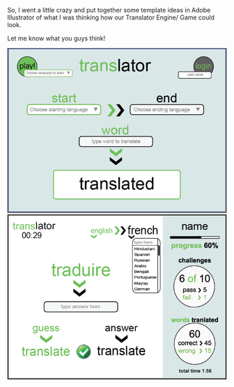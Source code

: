 So, I went a little crazy and put together some template ideas in Adobe Illustrator of what I was thinking how our Translator Engine/ Game could look.

Let me know what you guys think!

![alt tag](Main.png)
![alt tag](Play.png)
